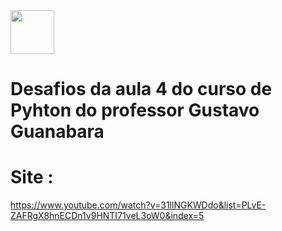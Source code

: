 <img src="https://www.tshirtgeek.com.br/wp-content/uploads/2021/03/com001.jpg" width="70rem"/>

# Desafios da aula 4 do curso de Pyhton do professor Gustavo Guanabara
# Site : 
https://www.youtube.com/watch?v=31llNGKWDdo&list=PLvE-ZAFRgX8hnECDn1v9HNTI71veL3oW0&index=5


